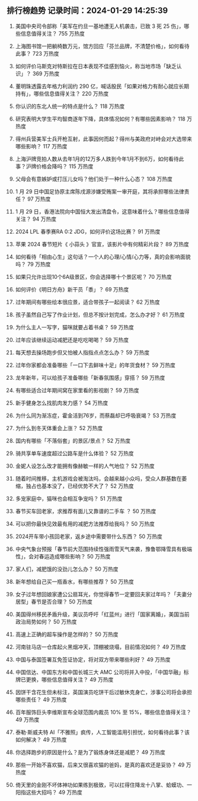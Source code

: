 
## 排行榜趋势 记录时间：2024-01-29 14:25:39
  
  1. 美国中央司令部称「美军在约旦一基地遭无人机袭击，已致 3 死 25 伤」，哪些信息值得关注？ 755 万热度
    
  2. 上海图书馆一把躺椅数万元，馆方回应「芬兰品牌，不清楚价格」，如何看待此事？ 723 万热度
    
  3. 如何评价马斯克对特斯拉在日本表现不佳感到恼火，称当地市场「缺乏认识」？ 369 万热度
    
  4. 董明珠透露去年格力利润约 290 亿，喊话股民「如果对格力有耐心就应长期持有」，哪些信息值得关注？ 220 万热度
    
  5. 你认识的东北人统一的特点是什么？ 118 万热度
    
  6. 研究表明大学生平均智商逐年下降，具体情况如何？有哪些因素影响？ 118 万热度
    
  7. 得州兵营美军士兵开枪互射，此事因何而起？得州与美政府对峙会对大选带来哪些影响？ 117 万热度
    
  8. 上海沪牌竞拍人数从去年1月的12万多人跌到今年1月不到6万，如何看待此事？沪牌价格会降吗？ 115 万热度
    
  9. 父母会有意嫉妒或打压儿女吗？他们处于一种什么心态？ 108 万热度
    
  10. 1 月 29 日中国足协原主席陈戌源涉嫌受贿案一审开庭，其将承担哪些法律责任？ 97 万热度
    
  11. 1 月 29 日，香港法院向中国恒大发出清盘令，这意味着什么？哪些信息值得关注？ 94 万热度
    
  12. 2024 LPL 春季赛RA 0:2 JDG，如何评价这场比赛？ 91 万热度
    
  13. 苹果 2024 春节短片《 小蒜头 》官宣，该影片中有何精彩片段？ 89 万热度
    
  14. 如何看待「相由心生」这句话？一个人的心理/心情/心力等，真的会影响面貌吗？ 79 万热度
    
  15. 如果只允许出现10个6A级景区，你会选择哪十个景区呢？ 70 万热度
    
  16. 如何评价《明日方舟》新干员「黍」？ 69 万热度
    
  17. 过年期间有哪些绘本很应景，适合带孩子一起阅读？ 62 万热度
    
  18. 孩子虽然自己写了作业计划，但总不按计划完成，怎么办才好？ 61 万热度
    
  19. 为什么主人一写字，猫咪就要占着书桌？ 59 万热度
    
  20. 过年应该继续运动减肥还是吃吃喝喝？ 59 万热度
    
  21. 每天想去操场跑步但又怕被人指指点点怎么办？ 59 万热度
    
  22. 过年你家都会准备哪些「一口下去鲜味十足」的年货食材？ 59 万热度
    
  23. 龙年新年，可以给孩子准备哪些「新春氛围感」穿搭？ 59 万热度
    
  24. 有哪些适合过年期间窝在家里看的影视剧？ 59 万热度
    
  25. 新手健身怎么找肌肉发力感？ 54 万热度
    
  26. 为什么同为渐冻症，霍金活到76岁，而蔡磊却已呼吸衰竭？ 53 万热度
    
  27. 为什么到冬天体重会上涨？ 52 万热度
    
  28. 国内有哪些「不落俗套」的景区/景点？ 52 万热度
    
  29. 骑共享单车速度超过公路车是什么体验？ 52 万热度
    
  30. 金妮人设怎么改才能拥有像赫敏一样的人气地位？ 52 万热度
    
  31. 随着时间推移，主机游戏会被淘汰吗，会越来越小众吗，受众人群基数在萎缩，独占也基本没了，已经优势不大了？ 52 万热度
    
  32. 多宠家庭中，猫咪也会相互争宠吗？ 51 万热度
    
  33. 春节买车回老家，求推荐有面儿又靠谱的二手车 ？ 50 万热度
    
  34. 可以把你最快见效最有用的减肥方法推荐给我吗？ 50 万热度
    
  35. 2024开车带小孩回老家，返乡途中需要带什么东西？ 50 万热度
    
  36. 中央气象台预报「春节前大范围持续性强雨雪天气来袭，豫鲁鄂降雪具有极端性」，会对春运造成哪些影响？ 50 万热度
    
  37. 家人们，减肥饿的没劲儿怎么办？ 50 万热度
    
  38. 新年想给自己买一瓶香水，有哪些推荐？ 50 万热度
    
  39. 女子过年想回娘家遭公公扇耳光，你觉得春节一定要回夫家过年吗？「夫妻分居型」春节是否合理？ 50 万热度
    
  40. 美国得州移民矛盾升级，美议员呼吁「红蓝州」进行「国家离婚」，美国当前政治局势如何？ 50 万热度
    
  41. 高速上正确的超车操作是怎样的？ 50 万热度
    
  42. 河南驻马店一仓库起火黑烟冲天，顶棚被烧塌，目前情况如何？ 49 万热度
    
  43. 中国与泰国签署互免签证协定，将对双方带来哪些利好？ 49 万热度
    
  44. 中国信达、中国东方和中国长城三大 AMC 公司将并入中投，「中国华融」标牌已更换，哪些信息值得关注？ 49 万热度
    
  45. 因饼干含花生但未标注，英国演员吃饼干后过敏休克身亡，涉事公司将会承担哪些责任？ 49 万热度
    
  46. 百年服饰巨头李维斯宣布全球范围内裁员 10% 至 15%，哪些信息值得关注？ 49 万热度
    
  47. 泰勒·斯威夫特 AI「不雅照」疯传，人工智能滥用引担忧，如何看待此事？该如何解决？ 49 万热度
    
  48. 你选择跑步的原因是什么？是为了锻炼身体还是减肥？ 49 万热度
    
  49. 那些一开始不喜欢猫，后来又很喜欢猫的爸妈，是真的喜欢还是妥协？ 49 万热度
    
  50. 倚天里的金刚不坏体神功如果练到极致，可以扛得住降龙十八掌、蛤蟆功、一阳指这些大招吗？ 49 万热度
    